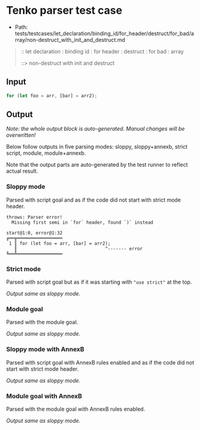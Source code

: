 # Tenko parser test case

- Path: tests/testcases/let_declaration/binding_id/for_header/destruct/for_bad/array/non-destruct_with_init_and_destruct.md

> :: let declaration : binding id : for header : destruct : for bad : array
>
> ::> non-destruct with init and destruct

## Input

`````js
for (let foo = arr, [bar] = arr2);
`````

## Output

_Note: the whole output block is auto-generated. Manual changes will be overwritten!_

Below follow outputs in five parsing modes: sloppy, sloppy+annexb, strict script, module, module+annexb.

Note that the output parts are auto-generated by the test runner to reflect actual result.

### Sloppy mode

Parsed with script goal and as if the code did not start with strict mode header.

`````
throws: Parser error!
  Missing first semi in `for` header, found `)` instead

start@1:0, error@1:32
╔══╦═════════════════
 1 ║ for (let foo = arr, [bar] = arr2);
   ║                                 ^------- error
╚══╩═════════════════

`````

### Strict mode

Parsed with script goal but as if it was starting with `"use strict"` at the top.

_Output same as sloppy mode._

### Module goal

Parsed with the module goal.

_Output same as sloppy mode._

### Sloppy mode with AnnexB

Parsed with script goal with AnnexB rules enabled and as if the code did not start with strict mode header.

_Output same as sloppy mode._

### Module goal with AnnexB

Parsed with the module goal with AnnexB rules enabled.

_Output same as sloppy mode._
